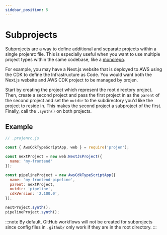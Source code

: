 ```yaml
---
sidebar_position: 5
---
```


# Subprojects

Subprojects are a way to define additional and separate projects within a single projenrc file. 
This is especially useful when you want to use multiple project types within the same codebase, like a [monorepo](https://monorepo.tools/).

For example, you may have a Next.js website that is deployed to AWS using the CDK to define the Infrastructure as Code.
You would want both the Next.js website and AWS CDK project to be managed by projen. 

Start by creating the project which represent the root directory project.
Then, create a second project and pass the first project in as the `parent` of the second project and set the `outdir` to the subdirectory you'd like the project to reside in.
This makes the second project a subproject of the first.
Finally, call the `.synth()` on both projects.

## Example 

```js
// .projenrc.js

const { AwsCdkTypeScriptApp, web } = require('projen');

const nextProject = new web.NextJsProject({
  name: 'my-frontend'
});

const pipelineProject = new AwsCdkTypeScriptApp({
  name: 'my-frontend-pipeline',
  parent: nextProject,
  outdir: 'pipeline',
  cdkVersion: '2.100.0',
});

nextProject.synth();
pipelineProject.synth();
```

:::note
By default, GitHub workflows will not be created for subprojects since config
files in `.github/` only work if they are in the root directory.
:::

